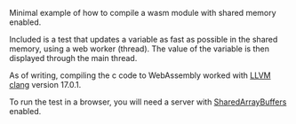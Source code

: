 Minimal example of how to compile a wasm module with shared memory enabled.

Included is a test that updates a variable as fast as possible in the shared memory, using a web worker (thread).
The value of the variable is then displayed through the main thread.

As of writing, compiling the c code to WebAssembly worked with [LLVM clang](https://releases.llvm.org/download.html) version 17.0.1.

To run the test in a browser, you will need a server with [SharedArrayBuffers](https://developer.mozilla.org/en-US/docs/Web/JavaScript/Reference/Global_Objects/SharedArrayBuffer) enabled.